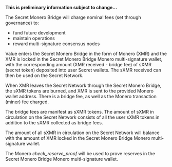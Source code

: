 **This is preliminary information subject to change...**

The Secret Monero Bridge will charge nominal fees (set through governance) to:
* fund future development
* maintain operations
* reward multi-signature consensus nodes

Value enters the Secret Monero Bridge in the form of Monero (XMR) and the XMR is locked in the Secret Monero Bridge Monero multi-signature wallet,
 with the corresponding amount (XMR received - bridge fee) of sXMR (secret token) deposited into user Secret wallets. The sXMR received can then be used
 on the Secret Network. 
 
 When XMR leaves the Secret Network through the Secret Monero Bridge, the sXMR tokens are burned, and XMR is sent to the provided Monero wallet address. There is
 a bridge fee, as well as the Monero transaction (miner) fee charged.
 
 The bridge fees are manifest as sXMR tokens. The amount of sXMR in circulation on the Secret Network consists of all the user sXMR
 tokens in addition to the sXMR collected as bridge fees.
 
 The amount of all sXMR in circulation on the Secret Network will balance with the amount of XMR locked in the Secret Monero Bridge Monero multi-signature wallet.
 
 The Monero *check_reserve_proof* will be used to prove reserves in the Secret Monero Bridge Monero multi-signature wallet.
 
 
 
